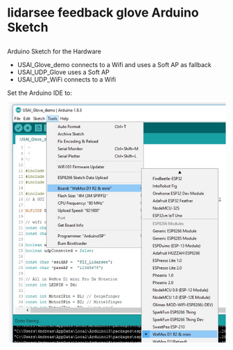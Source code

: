 # lidarsee feedback glove Arduino Sketch
## 

Arduino Sketch for the Hardware

- USAI_Glove_demo connects to a Wifi and uses a Soft AP as fallback
- USAI_UDP_Glove uses a Soft AP
- USAI_UDP_WiFi connects to a Wifi 

Set the Arduino IDE to:

![adrusettings](../docs/images/adrusettings.jpg)
